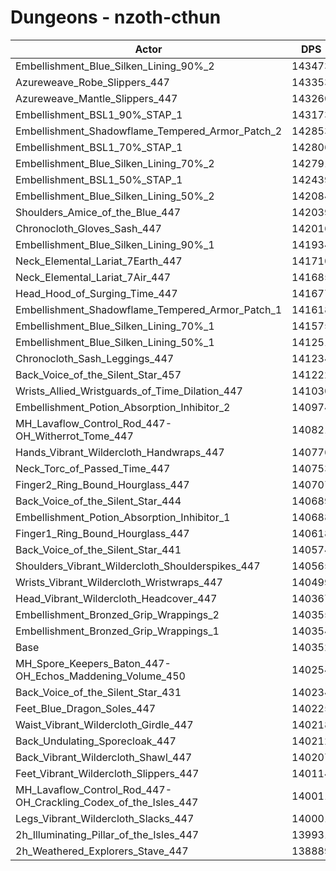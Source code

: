 # Dungeons - nzoth-cthun
| Actor | DPS | Increase |
|---|:---:|:---:|
|Embellishment_Blue_Silken_Lining_90%_2|143473|2.22%|
|Azureweave_Robe_Slippers_447|143353|2.14%|
|Azureweave_Mantle_Slippers_447|143260|2.07%|
|Embellishment_BSL1_90%_STAP_1|143173|2.01%|
|Embellishment_Shadowflame_Tempered_Armor_Patch_2|142853|1.78%|
|Embellishment_BSL1_70%_STAP_1|142806|1.75%|
|Embellishment_Blue_Silken_Lining_70%_2|142791|1.74%|
|Embellishment_BSL1_50%_STAP_1|142439|1.49%|
|Embellishment_Blue_Silken_Lining_50%_2|142084|1.23%|
|Shoulders_Amice_of_the_Blue_447|142039|1.20%|
|Chronocloth_Gloves_Sash_447|142016|1.19%|
|Embellishment_Blue_Silken_Lining_90%_1|141934|1.13%|
|Neck_Elemental_Lariat_7Earth_447|141710|0.97%|
|Neck_Elemental_Lariat_7Air_447|141685|0.95%|
|Head_Hood_of_Surging_Time_447|141677|0.94%|
|Embellishment_Shadowflame_Tempered_Armor_Patch_1|141618|0.90%|
|Embellishment_Blue_Silken_Lining_70%_1|141575|0.87%|
|Embellishment_Blue_Silken_Lining_50%_1|141251|0.64%|
|Chronocloth_Sash_Leggings_447|141234|0.63%|
|Back_Voice_of_the_Silent_Star_457|141222|0.62%|
|Wrists_Allied_Wristguards_of_Time_Dilation_447|141030|0.48%|
|Embellishment_Potion_Absorption_Inhibitor_2|140974|0.44%|
|MH_Lavaflow_Control_Rod_447-OH_Witherrot_Tome_447|140821|0.33%|
|Hands_Vibrant_Wildercloth_Handwraps_447|140776|0.30%|
|Neck_Torc_of_Passed_Time_447|140753|0.29%|
|Finger2_Ring_Bound_Hourglass_447|140707|0.25%|
|Back_Voice_of_the_Silent_Star_444|140689|0.24%|
|Embellishment_Potion_Absorption_Inhibitor_1|140688|0.24%|
|Finger1_Ring_Bound_Hourglass_447|140618|0.19%|
|Back_Voice_of_the_Silent_Star_441|140574|0.16%|
|Shoulders_Vibrant_Wildercloth_Shoulderspikes_447|140565|0.15%|
|Wrists_Vibrant_Wildercloth_Wristwraps_447|140499|0.10%|
|Head_Vibrant_Wildercloth_Headcover_447|140367|0.01%|
|Embellishment_Bronzed_Grip_Wrappings_2|140355|0.00%|
|Embellishment_Bronzed_Grip_Wrappings_1|140354|0.00%|
|Base|140352|0.00%|
|MH_Spore_Keepers_Baton_447-OH_Echos_Maddening_Volume_450|140254|-0.07%|
|Back_Voice_of_the_Silent_Star_431|140234|-0.08%|
|Feet_Blue_Dragon_Soles_447|140225|-0.09%|
|Waist_Vibrant_Wildercloth_Girdle_447|140218|-0.10%|
|Back_Undulating_Sporecloak_447|140212|-0.10%|
|Back_Vibrant_Wildercloth_Shawl_447|140207|-0.10%|
|Feet_Vibrant_Wildercloth_Slippers_447|140114|-0.17%|
|MH_Lavaflow_Control_Rod_447-OH_Crackling_Codex_of_the_Isles_447|140011|-0.24%|
|Legs_Vibrant_Wildercloth_Slacks_447|140001|-0.25%|
|2h_Illuminating_Pillar_of_the_Isles_447|139931|-0.30%|
|2h_Weathered_Explorers_Stave_447|138889|-1.04%|
